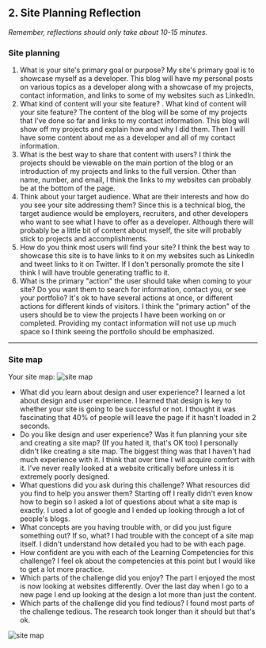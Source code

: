 ## 2. Site Planning Reflection

*Remember, reflections should only take about 10-15 minutes.*

### Site planning

1. What is your site's primary goal or purpose?
My site's primary goal is to showcase myself as a developer. This blog will have my personal posts on various topics as a developer along with a showcase of my projects, contact information, and links to some of my websites such as LinkedIn.
2. What kind of content will your site feature?
. What kind of content will your site feature?
  The content of the blog will be some of my projects that I've done so far and links to my contact information. This blog will show off my projects and explain how and why I did them. Then I will have some content about me as a developer and all of my contact information.
3. What is the best way to share that content with users?
 I think the projects should be viewable on the main portion of the blog or an introduction of my projects and links to the full version. Other than name, number, and email, I think the links to my websites can probably be at the bottom of the page.
4. Think about your target audience. What are their interests and how do you see your site addressing them?
Since this is a technical blog, the target audience would be employers, recruiters, and other developers who want to see what I have to offer as a developer. Although there will probably be a little bit of content about myself, the site will probably stick to projects and accomplishments.
5. How do you think most users will find your site?
  I think the best way to showcase this site is to have links to it on my websites such as LinkedIn and tweet links to it on Twitter. If I don't personally promote the site I think I will have trouble generating traffic to it.
6. What is the primary "action" the user should take when coming to your site? Do you want them to search for information, contact you, or see your portfolio? It's ok to have several actions at once, or different actions for different kinds of visitors.
I think the "primary action" of the users should be to view the projects I have been working on or completed. Providing my contact information will not use up much space so I think seeing the portfolio should be emphasized.
***

### Site map

Your site map: ![site map](site_map.jpg)

<!-- Your link to add it inline goes here-->

- What did you learn about design and user experience?
I learned a lot about design and user experience. I learned that design is key to whether your site is going to be successful or not. I thought it was fascinating that 40% of people will leave the page if it hasn't loaded in 2 seconds.
- Do you like design and user experience? Was it fun planning your site and creating a site map? (If you hated it, that's OK too)
I personally didn't like creating a site map. The biggest thing was that I haven't had much experience with it. I think that over time I will acquire comfort with it. I've never really looked at a website critically before unless it is extremely poorly designed.
- What questions did you ask during this challenge? What resources did you find to help you answer them?
Starting off I really didn't even know how to begin so I asked a lot of questions about what a site map is exactly. I used a lot of google and I ended up looking through a lot of people's blogs.
- What concepts are you having trouble with, or did you just figure something out? If so, what?
I had trouble with the concept of a site map itself. I didn't understand how detailed you had to be with each page.
- How confident are you with each of the Learning Competencies for this challenge?
I feel ok about the competencies at this point but I would like to get a lot more practice.
- Which parts of the challenge did you enjoy?
The part I enjoyed the most is now looking at websites differently. Over the last day when I go to a new page I end up looking at the design a lot more than just the content.
- Which parts of the challenge did you find tedious?
I found most parts of the challenge tedious. The research took longer than it should but that's ok.

<!-- Add your reflection here. Remove the comment markers -->

![site map](site_map.jpg)